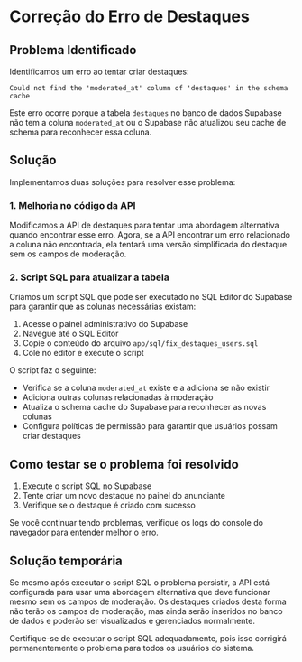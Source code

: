 # Correção do Erro de Destaques

## Problema Identificado

Identificamos um erro ao tentar criar destaques:

```
Could not find the 'moderated_at' column of 'destaques' in the schema cache
```

Este erro ocorre porque a tabela `destaques` no banco de dados Supabase não tem a coluna `moderated_at` ou o Supabase não atualizou seu cache de schema para reconhecer essa coluna.

## Solução

Implementamos duas soluções para resolver esse problema:

### 1. Melhoria no código da API

Modificamos a API de destaques para tentar uma abordagem alternativa quando encontrar esse erro. Agora, se a API encontrar um erro relacionado a coluna não encontrada, ela tentará uma versão simplificada do destaque sem os campos de moderação.

### 2. Script SQL para atualizar a tabela

Criamos um script SQL que pode ser executado no SQL Editor do Supabase para garantir que as colunas necessárias existam:

1. Acesse o painel administrativo do Supabase
2. Navegue até o SQL Editor
3. Copie o conteúdo do arquivo `app/sql/fix_destaques_users.sql`
4. Cole no editor e execute o script

O script faz o seguinte:
- Verifica se a coluna `moderated_at` existe e a adiciona se não existir
- Adiciona outras colunas relacionadas à moderação
- Atualiza o schema cache do Supabase para reconhecer as novas colunas
- Configura políticas de permissão para garantir que usuários possam criar destaques

## Como testar se o problema foi resolvido

1. Execute o script SQL no Supabase
2. Tente criar um novo destaque no painel do anunciante
3. Verifique se o destaque é criado com sucesso

Se você continuar tendo problemas, verifique os logs do console do navegador para entender melhor o erro.

## Solução temporária

Se mesmo após executar o script SQL o problema persistir, a API está configurada para usar uma abordagem alternativa que deve funcionar mesmo sem os campos de moderação. Os destaques criados desta forma não terão os campos de moderação, mas ainda serão inseridos no banco de dados e poderão ser visualizados e gerenciados normalmente.

Certifique-se de executar o script SQL adequadamente, pois isso corrigirá permanentemente o problema para todos os usuários do sistema. 